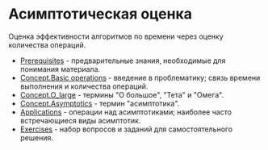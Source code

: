 # Асимптотическая оценка 

Оценка эффективности алгоритмов по времени через оценку количества операций.

- [Prerequisites](0.Prerequisites.md) - предварительные знания, необходимые для понимания материала.
- [Concept.Basic operations](1.Concept.BasicOperations.md) - введение в проблематику; связь времени выполнения и количества операций.
- [Concept.O_large](2.1.Concept.O_large.md) - термины "О большое", "Тета" и "Омега".
- [Concept.Asymptotics](2.2.Concept.Asymptotics.md) - термин "асимптотика".
- [Applications](3.Applications.md) - операции над асимптотиками; наиболее часто встречающиеся виды асимптотик.
- [Exercises](4.Exercises.md) - набор вопросов и заданий для самостоятельного решения.
